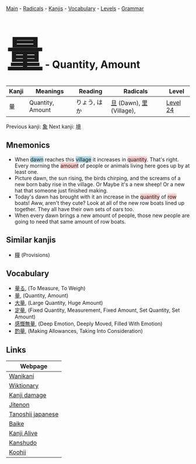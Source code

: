 <style> bigfont {font-size: 100px}</style>
[Main](../README.md) -
[Radicals](../radicals.md) -
[Kanjis](../kanjis.md) -
[Vocabulary](../vocabulary.md) -
[Levels](../levels.md) -
[Grammar](../grammar.md)
# <bigfont> 量</bigfont> - Quantity, Amount 

| Kanji | Meanings | Reading | Radicals | Level |
| --- | --- | --- | --- | --- |
| 量 | Quantity, Amount | りょう, はか | [旦](../radicals/旦.md) (Dawn), [里](../radicals/里.md) (Village),  | [Level 24](../levels/wk_level24.md) |

Previous kanji: [象](象.md) Next kanji: [境](境.md) 

## Mnemonics
 * When <span style="background-color:#ADD8E6"> dawn</span> reaches this <span style="background-color:#ADD8E6"> village</span> it increases in <span style="background-color:#ffcccb"> quantity</span>. That's right. Every morning the <span style="background-color:#ffcccb"> amount</span> of people or animals living here goes up by at least one.
* Picture dawn, the sun rising, the birds chirping, and the screams of a new born baby rise in the village. Or Maybe it's a new sheep! Or a new hat that someone just finished making.
* Today's dawn has brought with it an increase in the <span style="background-color:#ffcccb"> quantity</span> of <span style="background-color:#ffcccb"> row</span> boats! Aww, aren't they cute? Look at all of the new row boats lined up together. They all have their own sets of oars too.
* When every dawn brings a new amount of people, those new people are going to need that same amount of row boats.


## Similar kanjis
 * [糧](糧.md) (Provisions)


## Vocabulary
 * [量る](../vocabulary/量.md), (To Measure, To Weigh)
* [量](../vocabulary/量.md), (Quantity, Amount)
* [大量](../vocabulary/量.md), (Large Quantity, Huge Amount)
* [定量](../vocabulary/量.md), (Fixed Quantity, Measurement, Fixed Amount, Set Quantity, Set Amount)
* [感慨無量](../vocabulary/量.md), (Deep Emotion, Deeply Moved, Filled With Emotion)
* [酌量](../vocabulary/量.md), (Making Allowances, Taking Into Consideration)



## Links 

| Webpage |
| --- |
| [Wanikani          ](https://www.wanikani.com/kanji/量) |
| [Wiktionary        ](https://en.wiktionary.org/wiki/量) |
| [Kanji damage      ](http://www.kanjidamage.com/kanji/search?utf8=✓&q=量) |
| [Jitenon           ](https://jitenon.com/kanji/量) |
| [Tanoshii japanese ](https://www.tanoshiijapanese.com/dictionary/kanji.cfm?k=量) |
| [Baike             ](https://baike.baidu.com/item/量) |
| [Kanji Alive       ](https://app.kanjialive.com/量) |
| [Kanshudo          ](https://www.kanshudo.com/searchmn?q=量) |
| [Koohii            ](https://kanji.koohii.com/study/kanji/量) |
